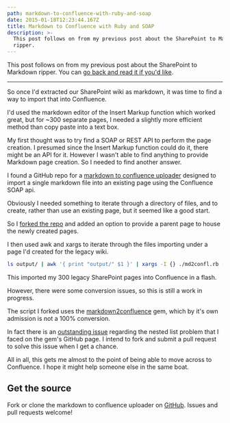 ```yaml
---
path: markdown-to-confluence-with-ruby-and-soap
date: 2015-01-18T12:23:44.167Z
title: Markdown to Confluence with Ruby and SOAP
description: >-
  This post follows on from my previous post about the SharePoint to Markdown
  ripper.
---
```

This post follows on from my previous post about the SharePoint to Markdown ripper. You can [go back and read it if you'd like](/blog/sharepoint-scraping-with-python-mechanize-and-beautiful-soup/).

---

So once I'd extracted our SharePoint wiki as markdown, it was time to find a way to import that into Confluence.

I'd used the markdown editor of the Insert Markup function which worked great, but for ~300 separate pages, I needed a slightly more efficient method than copy paste into a text box.

My first thought was to try find a SOAP or REST API to perform the page creation. I presumed since the Insert Markup function could do it, there might be an API for it. However I wasn't able to find anything to provide Markdown page creation. So I needed to find another answer.

I found a GitHub repo for a [markdown to confluence uploader](https://github.com/LanyonM/markdown-to-confluence-uploader) designed to import a single markdown file into an existing page using the Confluence SOAP api. 

Obviously I needed something to iterate through a directory of files, and to create, rather than use an existing page, but it seemed like a good start.

So I [forked the repo](https://github.com/zorfling/markdown-to-confluence-uploader) and added an option to provide a parent page to house the newly created pages.

I then used awk and xargs to iterate through the files importing under a page I'd created for the legacy wiki.

```bash
ls output/ | awk '{ print "output/" $1 }' | xargs -I {} ./md2confl.rb -s SS -c http://myconfluence.net -t1671258 --markdownFile {}
```

This imported my 300 legacy SharePoint pages into Confluence in a flash.

However, there were some conversion issues, so this is still a work in progress. 

The script I forked uses the [markdown2confluence](https://github.com/jedi4ever/markdown2confluence) gem, which by it's own admission is not a 100% conversion. 

In fact there is an [outstanding issue](https://github.com/jedi4ever/markdown2confluence/issues/3) regarding the nested list problem that I faced on the gem's GitHub page. I intend to fork and submit a pull request to solve this issue when I get a chance.

All in all, this gets me almost to the point of being able to move across to Confluence. I hope it might help someone else in the same boat.

## Get the source
Fork or clone the markdown to confluence uploader on [GitHub](https://github.com/zorfling/markdown-to-confluence-uploader). Issues and pull requests welcome!
